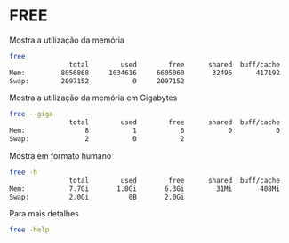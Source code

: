 # FREE

Mostra a utilização da memória

```bash
free
               total        used        free      shared  buff/cache   available
Mem:         8056868     1034616     6605060       32496      417192     6704628
Swap:        2097152           0     2097152
```

Mostra a utilização da memória em Gigabytes

```bash
free --giga
               total        used        free      shared  buff/cache   available
Mem:               8           1           6           0           0           6
Swap:              2           0           2
```

Mostra em formato humano

```bash
free -h
               total        used        free      shared  buff/cache   available
Mem:           7.7Gi       1.0Gi       6.3Gi        31Mi       408Mi       6.4Gi
Swap:          2.0Gi          0B       2.0Gi
```

Para mais detalhes

```bash
free -help
```